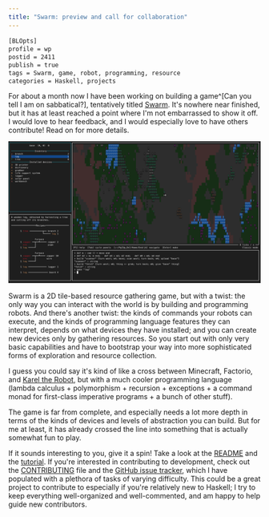 ```yaml
---
title: "Swarm: preview and call for collaboration"
---
```


    [BLOpts]
    profile = wp
    postid = 2411
    publish = true
    tags = Swarm, game, robot, programming, resource
    categories = Haskell, projects

For about a month now I have been working on building a game^[Can you
tell I am on sabbatical?], tentatively titled
[Swarm](https://github.com/swarm-game/swarm).  It's nowhere near
finished, but it has at least reached a point where I'm not
embarrassed to show it off.  I would love to hear feedback, and I
would especially love to have others contribute!  Read on for more
details.

[![](../../images/log.png)](https://github.com/swarm-game/swarm)

Swarm is a 2D tile-based resource gathering game, but with a twist:
the only way you can interact with the world is by building and
programming robots.  And there's another twist: the kinds of commands
your robots can execute, and the kinds of programming language
features they can interpret, depends on what devices they have
installed; and you can create new devices only by gathering resources.
So you start out with only very basic capabilities and have to
bootstrap your way into more sophisticated forms of exploration and
resource collection.

I guess you could say it's kind of like a cross between Minecraft,
Factorio, and [Karel the
Robot](https://en.wikipedia.org/wiki/Karel_(programming_language)),
but with a much cooler programming language (lambda calculus +
polymorphism + recursion + exceptions + a command monad for
first-class imperative programs + a bunch of other stuff).

The game is far from complete, and especially needs a lot more depth
in terms of the kinds of devices and levels of abstraction you can
build.  But for me at least, it has already crossed the line into
something that is actually somewhat fun to play.

If it sounds interesting to you, give it a spin!  Take a look at the
[README](https://github.com/swarm-game/swarm/blob/main/README.md) and the
[tutorial](https://github.com/swarm-game/swarm/blob/main/TUTORIAL.md).
If you're interested in contributing to development, check out the
[CONTRIBUTING](https://github.com/swarm-game/swarm/blob/main/CONTRIBUTING.md)
file and the [GitHub issue
tracker](https://github.com/swarm-game/swarm/issues), which I have
populated with a plethora of tasks of varying difficulty.  This could
be a great project to contribute to especially if you're relatively
new to Haskell; I try to keep everything well-organized and
well-commented, and am happy to help guide new contributors.
